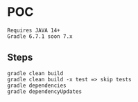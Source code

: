 # POC

```
Requires JAVA 14+
Gradle 6.7.1 soon 7.x
```

## Steps

```
gradle clean build 
gradle clean build -x test => skip tests
gradle dependencies
gradle dependencyUpdates
```